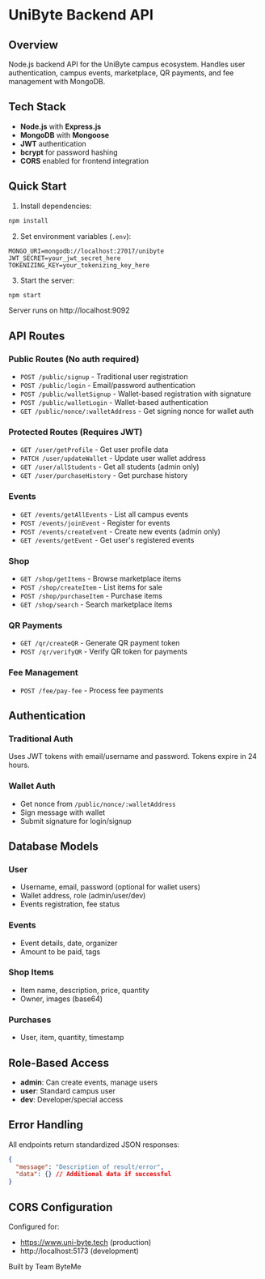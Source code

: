 # UniByte Backend API

## Overview

Node.js backend API for the UniByte campus ecosystem. Handles user authentication, campus events, marketplace, QR payments, and fee management with MongoDB.

## Tech Stack

- **Node.js** with **Express.js**
- **MongoDB** with **Mongoose**
- **JWT** authentication
- **bcrypt** for password hashing
- **CORS** enabled for frontend integration

## Quick Start

1. Install dependencies:
```bash
npm install
```

2. Set environment variables (`.env`):
```env
MONGO_URI=mongodb://localhost:27017/unibyte
JWT_SECRET=your_jwt_secret_here
TOKENIZING_KEY=your_tokenizing_key_here
```

3. Start the server:
```bash
npm start
```

Server runs on http://localhost:9092

## API Routes

### Public Routes (No auth required)
- `POST /public/signup` - Traditional user registration
- `POST /public/login` - Email/password authentication
- `POST /public/walletSignup` - Wallet-based registration with signature
- `POST /public/walletLogin` - Wallet-based authentication
- `GET /public/nonce/:walletAddress` - Get signing nonce for wallet auth

### Protected Routes (Requires JWT)
- `GET /user/getProfile` - Get user profile data
- `PATCH /user/updateWallet` - Update user wallet address
- `GET /user/allStudents` - Get all students (admin only)
- `GET /user/purchaseHistory` - Get purchase history

### Events
- `GET /events/getAllEvents` - List all campus events
- `POST /events/joinEvent` - Register for events
- `POST /events/createEvent` - Create new events (admin only)
- `GET /events/getEvent` - Get user's registered events

### Shop
- `GET /shop/getItems` - Browse marketplace items
- `POST /shop/createItem` - List items for sale
- `POST /shop/purchaseItem` - Purchase items
- `GET /shop/search` - Search marketplace items

### QR Payments
- `GET /qr/createQR` - Generate QR payment token
- `POST /qr/verifyQR` - Verify QR token for payments

### Fee Management
- `POST /fee/pay-fee` - Process fee payments

## Authentication

### Traditional Auth
Uses JWT tokens with email/username and password. Tokens expire in 24 hours.

### Wallet Auth
- Get nonce from `/public/nonce/:walletAddress`
- Sign message with wallet
- Submit signature for login/signup

## Database Models

### User
- Username, email, password (optional for wallet users)
- Wallet address, role (admin/user/dev)
- Events registration, fee status

### Events
- Event details, date, organizer
- Amount to be paid, tags

### Shop Items
- Item name, description, price, quantity
- Owner, images (base64)

### Purchases
- User, item, quantity, timestamp

## Role-Based Access

- **admin**: Can create events, manage users
- **user**: Standard campus user
- **dev**: Developer/special access

## Error Handling

All endpoints return standardized JSON responses:
```json
{
  "message": "Description of result/error",
  "data": {} // Additional data if successful
}
```

## CORS Configuration

Configured for:
- https://www.uni-byte.tech (production)
- http://localhost:5173 (development)

Built by Team ByteMe